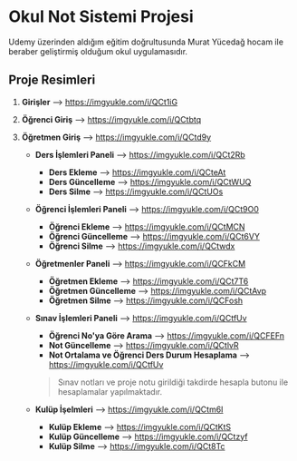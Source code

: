 # Okul Not Sistemi Projesi

 Udemy üzerinden aldığım eğitim doğrultusunda Murat Yücedağ hocam ile beraber geliştirmiş olduğum okul uygulamasıdır.
 
 
## Proje Resimleri

 1. **Girişler** --> https://imgyukle.com/i/QCt1iG
 
 2.  **Öğrenci Giriş** --> https://imgyukle.com/i/QCtbtq       
 
 3.  **Öğretmen Giriş** --> https://imgyukle.com/i/QCtd9y
 
       - **Ders İşlemleri Paneli** --> https://imgyukle.com/i/QCt2Rb
           - **Ders Ekleme** --> https://imgyukle.com/i/QCteAt
           - **Ders Güncelleme** --> https://imgyukle.com/i/QCtWUQ
           - **Ders Silme** --> https://imgyukle.com/i/QCtUOs

        - **Öğrenci İşlemleri Paneli** --> https://imgyukle.com/i/QCt9O0
            - **Öğrenci Ekleme** --> https://imgyukle.com/i/QCtMCN
            - **Öğrenci Güncelleme** --> https://imgyukle.com/i/QCt6VY
            - **Öğrenci Silme** --> https://imgyukle.com/i/QCtwdx
            
       - **Öğretmenler Paneli** --> https://imgyukle.com/i/QCFkCM
           - **Öğretmen Ekleme** --> https://imgyukle.com/i/QCt7T6
           - **Öğretmen Güncelleme** --> https://imgyukle.com/i/QCtAvp
           - **Öğretmen Silme** --> https://imgyukle.com/i/QCFosh

        - **Sınav İşlemleri Paneli** --> https://imgyukle.com/i/QCtfUv
            - **Öğrenci No'ya Göre Arama** --> https://imgyukle.com/i/QCFEFn
            - **Not Güncelleme** --> https://imgyukle.com/i/QCtlvR
            - **Not Ortalama ve Öğrenci Ders Durum Hesaplama** --> https://imgyukle.com/i/QCtfUv
            
            > Sınav notları ve proje notu girildiği takdirde hesapla butonu ile hesaplamalar yapılmaktadır.

        - **Kulüp İşelmleri** --> https://imgyukle.com/i/QCtm6I
            - **Kulüp Ekleme** --> https://imgyukle.com/i/QCtKtS
            - **Kulüp Güncelleme** --> https://imgyukle.com/i/QCtzyf
            - **Kulüp Silme** --> https://imgyukle.com/i/QCt8Tc


 

 
 
 
 
 

 
 
 
 
 
 
 
 
 

